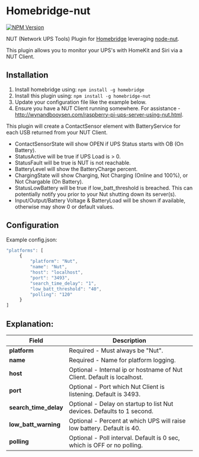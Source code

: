 # Homebridge-nut
[![NPM Version](https://img.shields.io/npm/v/homebridge-nut.svg)](https://www.npmjs.com/package/homebridge-nut)

NUT (Network UPS Tools) Plugin for [Homebridge](https://github.com/nfarina/homebridge) leveraging [node-nut](https://github.com/skarcha/node-nut).

This plugin allows you to monitor your UPS's with HomeKit and Siri via a NUT Client.

## Installation
1. Install homebridge using: `npm install -g homebridge`
2. Install this plugin using: `npm install -g homebridge-nut`
3. Update your configuration file like the example below.
4. Ensure you have a NUT Client running somewhere. For assistance - http://wynandbooysen.com/raspberry-pi-ups-server-using-nut.html.

This plugin will create a ContactSensor element with BatteryService for each USB returned from your NUT Client.
* ContactSensorState will show OPEN if UPS Status starts with OB (On Battery).
* StatusActive will be true if UPS Load is > 0.
* StatusFault will be true is NUT is not reachable.
* BatteryLevel will show the BatteryCharge percent.
* ChargingState will show Charging, Not Charging (Online and 100%), or Not Chargable (On Battery).
* StatusLowBattery will be true if low_batt_threshold is breached. This can potentially notify you prior to your Nut shutting down its server(s).
* Input/Output/Battery Voltage & BatteryLoad will be shown if available, otherwise may show 0 or default values.

## Configuration
Example config.json:

```js
"platforms": [
     {
         "platform": "Nut",
         "name": "Nut",
         "host": "localhost",
         "port": "3493",
         "search_time_delay": "1",
         "low_batt_threshold": "40",
         "polling": "120"
     }
]
```

## Explanation:

Field           		| Description
------------------------|------------
**platform**   			| Required - Must always be "Nut".
**name**        		| Required - Name for platform logging. 
**host** 			 	| Optional - Internal ip or hostname of Nut Client. Default is localhost.
**port**				| Optional - Port which Nut Client is listening. Default is 3493.
**search_time_delay**	| Optional - Delay on startup to list Nut devices. Defaults to 1 second.
**low_batt_warning**	| Optional - Percent at which UPS will raise low battery. Default is 40.
**polling**				| Optional - Poll interval. Default is 0 sec, which is OFF or no polling.